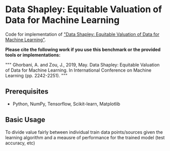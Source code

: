 Data Shapley: Equitable Valuation of Data for Machine Learning
=====================================

Code for implementation of  ["Data Shapley: Equitable Valuation of Data for Machine Learning"](https://arxiv.org/pdf/1904.02868.pdf).

**Please cite the following work if you use this benchmark or the provided tools or implementations:**

"""
Ghorbani, A. and Zou, J., 2019, May. Data Shapley: Equitable Valuation of Data for Machine Learning. 
In International Conference on Machine Learning (pp. 2242-2251).
"""

## Prerequisites

- Python, NumPy, Tensorflow, Scikit-learn, Matplotlib

## Basic Usage

To divide value fairly between individual train data points/sources given the learning algorithm and a meausre of performance for the trained model (test accuracy, etc)
